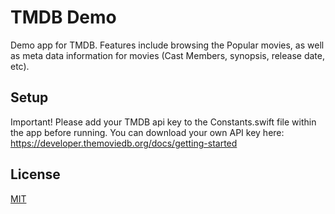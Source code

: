 # TMDB Demo

Demo app for TMDB. Features include browsing the Popular movies, as well as meta data information for movies (Cast Members, synopsis, release date, etc). 

## Setup

Important! Please add your TMDB api key to the Constants.swift file within the app before running. You can download your own API key here: https://developer.themoviedb.org/docs/getting-started

## License

[MIT](https://choosealicense.com/licenses/mit/)